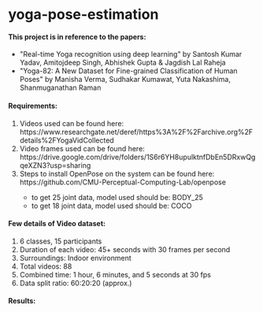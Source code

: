 # yoga-pose-estimation
<b><h4>This project is in reference to the papers:</h4></b>
 
 - "Real-time Yoga recognition using deep learning" by Santosh Kumar Yadav, Amitojdeep Singh, Abhishek Gupta & Jagdish Lal Raheja 
 - "Yoga-82: A New Dataset for Fine-grained Classification of Human Poses" by Manisha Verma, Sudhakar Kumawat, Yuta Nakashima, Shanmuganathan Raman

<h4> Requirements: </h4>
  <ol><li> Videos used can be found here: https://www.researchgate.net/deref/https%3A%2F%2Farchive.org%2Fdetails%2FYogaVidCollected</li>
      <li> Video frames used can be found here: https://drive.google.com/drive/folders/1S6r6YH8upulktnfDbEn5DRxwQgqeXZN3?usp=sharing</li>
      <li> Steps to install OpenPose on the system can be found here: https://github.com/CMU-Perceptual-Computing-Lab/openpose</li>
      <ul>
        <li> to get 25 joint data, model used should be: BODY_25 </li>
        <li> to get 18 joint data, model used should be: COCO </li>
      </ul>
  </ol>
  
  <h4> Few details of Video dataset: </h4>
  <ol>
  <li>6 classes, 15 participants</li>
  <li>Duration of each video: 45+ seconds with 30 frames per second</li>
  <li>Surroundings: Indoor environment</li>
  <li>Total videos: 88</li>
  <li>Combined time: 1 hour, 6 minutes, and 5 seconds at 30 fps</li>
  <li>Data split ratio: 60:20:20 (approx.)</li>
  </ol>
  
  
  
  


  
  <h4> Results: </h4>
  
  
  

